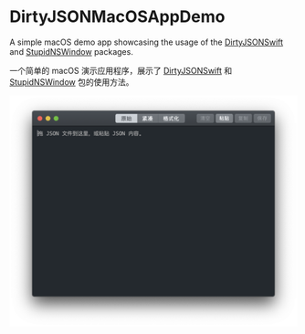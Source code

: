 # DirtyJSONMacOSAppDemo

A simple macOS demo app showcasing the usage of the [DirtyJSONSwift](https://github.com/wuyu2015/DirtyJSONSwift) and [StupidNSWindow](https://github.com/wuyu2015/StupidNSWindow) packages.

一个简单的 macOS 演示应用程序，展示了 [DirtyJSONSwift](https://github.com/wuyu2015/DirtyJSONSwift) 和 [StupidNSWindow](https://github.com/wuyu2015/StupidNSWindow) 包的使用方法。

<img src="https://raw.githubusercontent.com/wuyu2015/DirtyJSONMacOSAppDemo/main/screenshot.png" alt="screenshot" style="zoom:100%;" />
